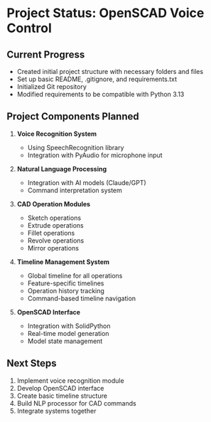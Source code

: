 # Project Status: OpenSCAD Voice Control

## Current Progress
- Created initial project structure with necessary folders and files
- Set up basic README, .gitignore, and requirements.txt
- Initialized Git repository
- Modified requirements to be compatible with Python 3.13

## Project Components Planned
1. **Voice Recognition System**
   - Using SpeechRecognition library
   - Integration with PyAudio for microphone input

2. **Natural Language Processing**
   - Integration with AI models (Claude/GPT)
   - Command interpretation system

3. **CAD Operation Modules**
   - Sketch operations
   - Extrude operations
   - Fillet operations
   - Revolve operations
   - Mirror operations

4. **Timeline Management System**
   - Global timeline for all operations
   - Feature-specific timelines
   - Operation history tracking
   - Command-based timeline navigation
   
5. **OpenSCAD Interface**
   - Integration with SolidPython
   - Real-time model generation
   - Model state management

## Next Steps
1. Implement voice recognition module
2. Develop OpenSCAD interface
3. Create basic timeline structure
4. Build NLP processor for CAD commands
5. Integrate systems together
